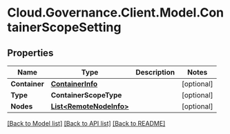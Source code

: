 # Cloud.Governance.Client.Model.ContainerScopeSetting
## Properties

Name | Type | Description | Notes
------------ | ------------- | ------------- | -------------
**Container** | [**ContainerInfo**](ContainerInfo.md) |  | [optional] 
**Type** | **ContainerScopeType** |  | [optional] 
**Nodes** | [**List&lt;RemoteNodeInfo&gt;**](RemoteNodeInfo.md) |  | [optional] 

[[Back to Model list]](../README.md#documentation-for-models) [[Back to API list]](../README.md#documentation-for-api-endpoints) [[Back to README]](../README.md)

